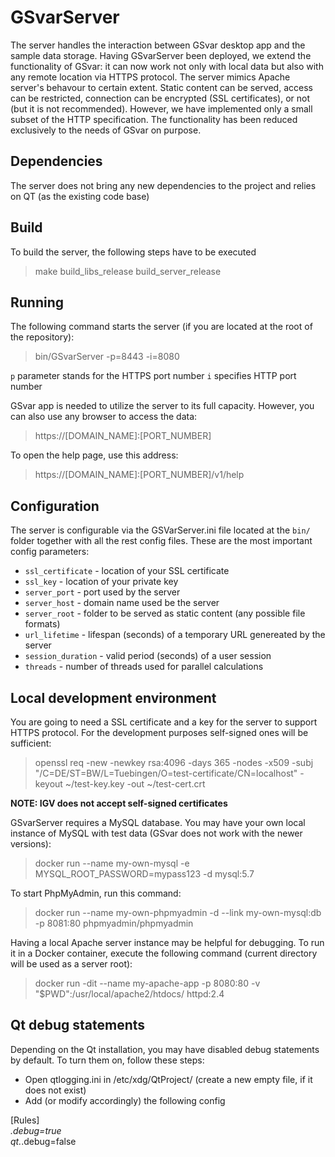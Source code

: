 # GSvarServer
The server handles the interaction between GSvar desktop app and the sample data storage. Having GSvarServer been deployed, we extend the functionality of GSvar: it can now work not only with local data but also with any remote location via HTTPS protocol. The server mimics Apache server's behavour to certain extent. Static content can be served, access can be restricted, connection can be encrypted (SSL certificates), or not (but it is not recommended). However, we have implemented only a small subset of the HTTP specification. The functionality has been reduced exclusively to the needs of GSvar on purpose.

## Dependencies
The server does not bring any new dependencies to the project and relies on QT (as the existing code base)

## Build
To build the server, the following steps have to be executed
> make build_libs_release
> build_server_release

## Running
The following command starts the server (if you are located at the root of the repository):
> bin/GSvarServer -p=8443 -i=8080

`p` parameter stands for the HTTPS port number
`i` specifies HTTP port number

GSvar app is needed to utilize the server to its full capacity. However, you can also use any browser to access the data:
> https://[DOMAIN_NAME]:[PORT_NUMBER]


To open the help page, use this address:
> https://[DOMAIN_NAME]:[PORT_NUMBER]/v1/help

## Configuration
The server is configurable via the GSVarServer.ini file located at the `bin/` folder together with all the rest config files.
These are the most important config parameters:
* `ssl_certificate` - location of your SSL certificate
* `ssl_key` - location of your private key
* `server_port` - port used by the server
* `server_host` - domain name used be the server
* `server_root` - folder to be served as static content (any possible file formats)
* `url_lifetime` - lifespan (seconds) of a temporary URL genereated by the server
* `session_duration` - valid period (seconds) of a user session
* `threads` - number of threads used for parallel calculations

## Local development environment
You are going to need a SSL certificate and a key for the server to support HTTPS protocol. For the development purposes self-signed ones will be sufficient:
> openssl req -new -newkey rsa:4096 -days 365 -nodes -x509 -subj "/C=DE/ST=BW/L=Tuebingen/O=test-certificate/CN=localhost" -keyout ~/test-key.key -out ~/test-cert.crt

<strong>NOTE: IGV does not accept self-signed certificates</strong>

GSvarServer requires a MySQL database. You may have your own local instance of MySQL with test data (GSvar does not work with the newer versions):

> docker run --name my-own-mysql -e MYSQL_ROOT_PASSWORD=mypass123 -d mysql:5.7

To start PhpMyAdmin, run this command:

> docker run --name my-own-phpmyadmin -d --link my-own-mysql:db -p 8081:80 phpmyadmin/phpmyadmin

Having a local Apache server instance may be helpful for debugging. To run it in a Docker container, execute the following command (current directory will be
used as a server root):

> docker run -dit --name my-apache-app -p 8080:80 -v "$PWD":/usr/local/apache2/htdocs/ httpd:2.4

## Qt debug statements
Depending on the Qt installation, you may have disabled debug statements by default. To turn them on, follow these steps:
- Open qtlogging.ini in /etc/xdg/QtProject/ (create a new empty file, if it does not exist)
- Add (or modify accordingly) the following config

[Rules]  
*.debug=true  
qt.*.debug=false
